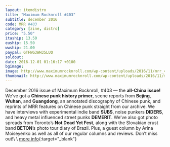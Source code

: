 ```yaml
---
layout: itemdistro
title: "Maximum Rocknroll #403"
subtitle: december 2016
code: MRR #403
category: [zine, distro]
price: "5.50"
itaship: 13.50
euship: 15.50
wwship: 21.00
paypal: GTFWG3WH35LUQ
soldout:
date: 2016-12-01 01:16:17 +0100
bgimage:
image: http://www.maximumrocknroll.com/wp-content/uploads/2016/11/mrr_403_cvr.jpg
thumbnail: http://www.maximumrocknroll.com/wp-content/uploads/2016/11/mrr_403_cvr.jpg
---
```



December 2016 issue of Maximum Rocknroll, #403 — the **all-China issue!** We’ve got a **Chinese punk history primer**, scene reports from **Bejing**, **Wuhan**, and **Guangdong**, an annotated discography of Chinese punk, and reprints of MRR features on Chinese punk straight from our archive. We have interviews with experimental indie band **SUBS**, noise punkers **DIDERS**, and heavy metal influenced street punks **DEMERIT**. We’ve also got photo spreads from Toronto’s **Not Dead Yet Fest**, along with the Slovakian crust band **BETON**’s photo tour diary of Brazil. Plus, a guest column by Arina Moiseyenko as well as all of our regular columns and reviews. Don’t miss out!\\
\\
[more info](http://www.maximumrocknroll.com){:target="_blank"}